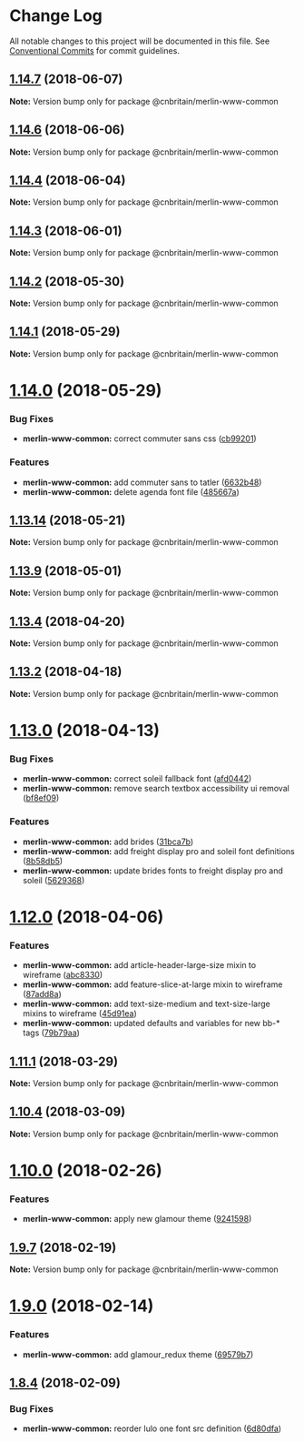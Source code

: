 # Change Log

All notable changes to this project will be documented in this file.
See [Conventional Commits](https://conventionalcommits.org) for commit guidelines.

<a name="1.14.7"></a>
## [1.14.7](https://github.com/cnduk/merlin-www-components/compare/@cnbritain/merlin-www-common@1.14.6...@cnbritain/merlin-www-common@1.14.7) (2018-06-07)




**Note:** Version bump only for package @cnbritain/merlin-www-common

<a name="1.14.6"></a>
## [1.14.6](https://github.com/cnduk/merlin-www-components/compare/@cnbritain/merlin-www-common@1.14.5...@cnbritain/merlin-www-common@1.14.6) (2018-06-06)




**Note:** Version bump only for package @cnbritain/merlin-www-common

<a name="1.14.4"></a>
## [1.14.4](https://github.com/cnduk/merlin-www-components/compare/@cnbritain/merlin-www-common@1.14.3...@cnbritain/merlin-www-common@1.14.4) (2018-06-04)




**Note:** Version bump only for package @cnbritain/merlin-www-common

<a name="1.14.3"></a>
## [1.14.3](https://github.com/cnduk/merlin-www-components/compare/@cnbritain/merlin-www-common@1.14.2...@cnbritain/merlin-www-common@1.14.3) (2018-06-01)




**Note:** Version bump only for package @cnbritain/merlin-www-common

<a name="1.14.2"></a>
## [1.14.2](https://github.com/cnduk/merlin-www-components/compare/@cnbritain/merlin-www-common@1.14.1...@cnbritain/merlin-www-common@1.14.2) (2018-05-30)




**Note:** Version bump only for package @cnbritain/merlin-www-common

<a name="1.14.1"></a>
## [1.14.1](https://github.com/cnduk/merlin-www-components/compare/@cnbritain/merlin-www-common@1.14.0...@cnbritain/merlin-www-common@1.14.1) (2018-05-29)




**Note:** Version bump only for package @cnbritain/merlin-www-common

<a name="1.14.0"></a>
# [1.14.0](https://github.com/cnduk/merlin-www-components/compare/@cnbritain/merlin-www-common@1.13.15...@cnbritain/merlin-www-common@1.14.0) (2018-05-29)


### Bug Fixes

* **merlin-www-common:** correct commuter sans css ([cb99201](https://github.com/cnduk/merlin-www-components/commit/cb99201))


### Features

* **merlin-www-common:** add commuter sans to tatler ([6632b48](https://github.com/cnduk/merlin-www-components/commit/6632b48))
* **merlin-www-common:** delete agenda font file ([485667a](https://github.com/cnduk/merlin-www-components/commit/485667a))




<a name="1.13.14"></a>
## [1.13.14](https://github.com/cnduk/merlin-www-components/compare/@cnbritain/merlin-www-common@1.13.13...@cnbritain/merlin-www-common@1.13.14) (2018-05-21)




**Note:** Version bump only for package @cnbritain/merlin-www-common

<a name="1.13.9"></a>
## [1.13.9](https://github.com/cnduk/merlin-www-components/compare/@cnbritain/merlin-www-common@1.13.8...@cnbritain/merlin-www-common@1.13.9) (2018-05-01)




**Note:** Version bump only for package @cnbritain/merlin-www-common

<a name="1.13.4"></a>
## [1.13.4](https://github.com/cnduk/merlin-www-components/compare/@cnbritain/merlin-www-common@1.13.3...@cnbritain/merlin-www-common@1.13.4) (2018-04-20)




**Note:** Version bump only for package @cnbritain/merlin-www-common

<a name="1.13.2"></a>
## [1.13.2](https://github.com/cnduk/merlin-www-components/compare/@cnbritain/merlin-www-common@1.13.1...@cnbritain/merlin-www-common@1.13.2) (2018-04-18)




**Note:** Version bump only for package @cnbritain/merlin-www-common

<a name="1.13.0"></a>
# [1.13.0](https://github.com/cnduk/merlin-www-components/compare/@cnbritain/merlin-www-common@1.12.0...@cnbritain/merlin-www-common@1.13.0) (2018-04-13)


### Bug Fixes

* **merlin-www-common:** correct soleil fallback font ([afd0442](https://github.com/cnduk/merlin-www-components/commit/afd0442))
* **merlin-www-common:** remove search textbox accessibility ui removal ([bf8ef09](https://github.com/cnduk/merlin-www-components/commit/bf8ef09))


### Features

* **merlin-www-common:** add brides ([31bca7b](https://github.com/cnduk/merlin-www-components/commit/31bca7b))
* **merlin-www-common:** add freight display pro and soleil font definitions ([8b58db5](https://github.com/cnduk/merlin-www-components/commit/8b58db5))
* **merlin-www-common:** update brides fonts to freight display pro and soleil ([5629368](https://github.com/cnduk/merlin-www-components/commit/5629368))




<a name="1.12.0"></a>
# [1.12.0](https://github.com/cnduk/merlin-www-components/compare/@cnbritain/merlin-www-common@1.11.1...@cnbritain/merlin-www-common@1.12.0) (2018-04-06)


### Features

* **merlin-www-common:** add article-header-large-size mixin to wireframe ([abc8330](https://github.com/cnduk/merlin-www-components/commit/abc8330))
* **merlin-www-common:** add feature-slice-at-large mixin to wireframe ([87add8a](https://github.com/cnduk/merlin-www-components/commit/87add8a))
* **merlin-www-common:** add text-size-medium and text-size-large mixins to wireframe ([45d91ea](https://github.com/cnduk/merlin-www-components/commit/45d91ea))
* **merlin-www-common:** updated defaults and variables for new bb-* tags ([79b79aa](https://github.com/cnduk/merlin-www-components/commit/79b79aa))




<a name="1.11.1"></a>
## [1.11.1](https://github.com/cnduk/merlin-www-components/compare/@cnbritain/merlin-www-common@1.11.0...@cnbritain/merlin-www-common@1.11.1) (2018-03-29)




**Note:** Version bump only for package @cnbritain/merlin-www-common

<a name="1.10.4"></a>
## [1.10.4](https://github.com/cnduk/merlin-www-components/compare/@cnbritain/merlin-www-common@1.10.3...@cnbritain/merlin-www-common@1.10.4) (2018-03-09)




**Note:** Version bump only for package @cnbritain/merlin-www-common

<a name="1.10.0"></a>
# [1.10.0](https://github.com/cnduk/merlin-www-components/compare/@cnbritain/merlin-www-common@1.9.12...@cnbritain/merlin-www-common@1.10.0) (2018-02-26)


### Features

* **merlin-www-common:** apply new glamour theme ([9241598](https://github.com/cnduk/merlin-www-components/commit/9241598))




<a name="1.9.7"></a>
## [1.9.7](https://github.com/cnduk/merlin-www-components/compare/@cnbritain/merlin-www-common@1.9.6...@cnbritain/merlin-www-common@1.9.7) (2018-02-19)




**Note:** Version bump only for package @cnbritain/merlin-www-common

<a name="1.9.0"></a>
# [1.9.0](https://github.com/cnduk/merlin-www-components/compare/@cnbritain/merlin-www-common@1.8.10...@cnbritain/merlin-www-common@1.9.0) (2018-02-14)


### Features

* **merlin-www-common:** add glamour_redux theme ([69579b7](https://github.com/cnduk/merlin-www-components/commit/69579b7))




<a name="1.8.4"></a>
## [1.8.4](https://github.com/cnduk/merlin-www-components/compare/@cnbritain/merlin-www-common@1.8.3...@cnbritain/merlin-www-common@1.8.4) (2018-02-09)


### Bug Fixes

* **merlin-www-common:** reorder lulo one font src definition ([6d80dfa](https://github.com/cnduk/merlin-www-components/commit/6d80dfa))
